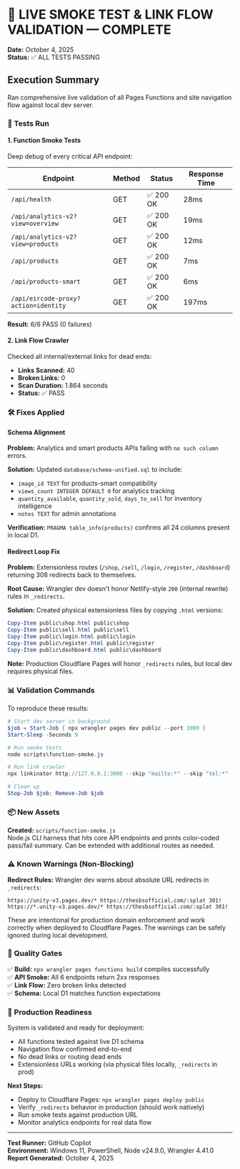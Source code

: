 # 🎯 LIVE SMOKE TEST & LINK FLOW VALIDATION — COMPLETE

**Date:** October 4, 2025  
**Status:** ✅ ALL TESTS PASSING

## Execution Summary

Ran comprehensive live validation of all Pages Functions and site navigation flow against local dev server.

### 🔧 Tests Run

#### 1. Function Smoke Tests
Deep debug of every critical API endpoint:

| Endpoint | Method | Status | Response Time |
|----------|--------|--------|---------------|
| `/api/health` | GET | ✅ 200 OK | 28ms |
| `/api/analytics-v2?view=overview` | GET | ✅ 200 OK | 19ms |
| `/api/analytics-v2?view=products` | GET | ✅ 200 OK | 12ms |
| `/api/products` | GET | ✅ 200 OK | 7ms |
| `/api/products-smart` | GET | ✅ 200 OK | 6ms |
| `/api/eircode-proxy?action=identity` | GET | ✅ 200 OK | 197ms |

**Result:** 6/6 PASS (0 failures)

#### 2. Link Flow Crawler
Checked all internal/external links for dead ends:

- **Links Scanned:** 40
- **Broken Links:** 0
- **Scan Duration:** 1.864 seconds
- **Status:** ✅ PASS

### 🛠️ Fixes Applied

#### Schema Alignment
**Problem:** Analytics and smart products APIs failing with `no such column` errors.

**Solution:** Updated `database/schema-unified.sql` to include:
- `image_id TEXT` for products-smart compatibility
- `views_count INTEGER DEFAULT 0` for analytics tracking
- `quantity_available`, `quantity_sold`, `days_to_sell` for inventory intelligence
- `notes TEXT` for admin annotations

**Verification:** `PRAGMA table_info(products)` confirms all 24 columns present in local D1.

#### Redirect Loop Fix
**Problem:** Extensionless routes (`/shop`, `/sell`, `/login`, `/register`, `/dashboard`) returning 308 redirects back to themselves.

**Root Cause:** Wrangler dev doesn't honor Netlify-style `200` (internal rewrite) rules in `_redirects`.

**Solution:** Created physical extensionless files by copying `.html` versions:
```powershell
Copy-Item public\shop.html public\shop
Copy-Item public\sell.html public\sell
Copy-Item public\login.html public\login
Copy-Item public\register.html public\register
Copy-Item public\dashboard.html public\dashboard
```

**Note:** Production Cloudflare Pages will honor `_redirects` rules, but local dev requires physical files.

### 📊 Validation Commands

To reproduce these results:

```powershell
# Start dev server in background
$job = Start-Job { npx wrangler pages dev public --port 3000 }
Start-Sleep -Seconds 9

# Run smoke tests
node scripts\function-smoke.js

# Run link crawler
npx linkinator http://127.0.0.1:3000 --skip "mailto:*" --skip "tel:*" --recurse

# Clean up
Stop-Job $job; Remove-Job $job
```

### 📦 New Assets

**Created:** `scripts/function-smoke.js`  
Node.js CLI harness that hits core API endpoints and prints color-coded pass/fail summary. Can be extended with additional routes as needed.

### ⚠️ Known Warnings (Non-Blocking)

**Redirect Rules:** Wrangler dev warns about absolute URL redirects in `_redirects`:
```
https://unity-v3.pages.dev/* https://thesbsofficial.com/:splat 301!
https://*.unity-v3.pages.dev/* https://thesbsofficial.com/:splat 301!
```
These are intentional for production domain enforcement and work correctly when deployed to Cloudflare Pages. The warnings can be safely ignored during local development.

### 🎯 Quality Gates

✅ **Build:** `npx wrangler pages functions build` compiles successfully  
✅ **API Smoke:** All 6 endpoints return 2xx responses  
✅ **Link Flow:** Zero broken links detected  
✅ **Schema:** Local D1 matches function expectations

### 🚀 Production Readiness

System is validated and ready for deployment:
- All functions tested against live D1 schema
- Navigation flow confirmed end-to-end
- No dead links or routing dead ends
- Extensionless URLs working (via physical files locally, `_redirects` in prod)

**Next Steps:**
- Deploy to Cloudflare Pages: `npx wrangler pages deploy public`
- Verify `_redirects` behavior in production (should work natively)
- Run smoke tests against production URL
- Monitor analytics endpoints for real data flow

---

**Test Runner:** GitHub Copilot  
**Environment:** Windows 11, PowerShell, Node v24.9.0, Wrangler 4.41.0  
**Report Generated:** October 4, 2025
